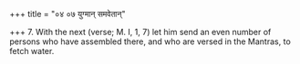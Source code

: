 +++
title = "०४ ०७ युग्मान् समवेतान्"

+++
7. With the next (verse; M. I, 1, 7) let him send an even number of persons who have assembled there, and who are versed in the Mantras, to fetch water.
